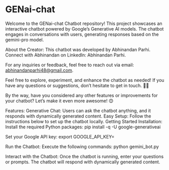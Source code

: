# GENai-chat
Welcome to the GENai-chat Chatbot repository! This project showcases an interactive chatbot powered by Google’s Generative AI models. The chatbot engages in conversations with users, generating responses based on the gemini-pro model.

About the Creator:
This chatbot was developed by Abhinandan Parhi. Connect with Abhinandan on LinkedIn: Abhinandan Parhi.

For any inquiries or feedback, feel free to reach out via email: abhinandanparhi48@gmail.com.

Feel free to explore, experiment, and enhance the chatbot as needed! If you have any questions or suggestions, don’t hesitate to get in touch. 🚀✨

By the way, have you considered any other features or improvements for your chatbot? Let’s make it even more awesome! 😊


Features:
Generative Chat: Users can ask the chatbot anything, and it responds with dynamically generated content.
Easy Setup: Follow the instructions below to set up the chatbot locally.
Getting Started
Installation:
Install the required Python packages:
pip install -q -U google-generativeai 

Set your Google API key:
export GOOGLE_API_KEY=<your-api-key>

Run the Chatbot:
Execute the following commands:
python gemini_bot.py

Interact with the Chatbot:
Once the chatbot is running, enter your questions or prompts.
The chatbot will respond with dynamically generated content.
